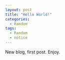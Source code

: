 ```yaml
---
layout: post
title: "Hello World!"
categories:
  - Random
tags:
  - Random
  - notice
---
```


New blog, first post. Enjoy.